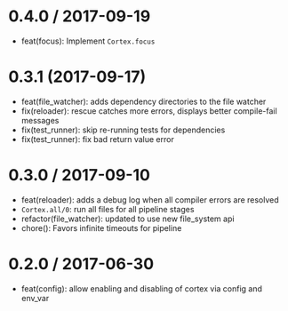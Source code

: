 
0.4.0 / 2017-09-19
==================

  * feat(focus): Implement `Cortex.focus`

0.3.1 (2017-09-17)
==================

  * feat(file_watcher): adds dependency directories to the file watcher
  * fix(reloader): rescue catches more errors, displays better compile-fail messages
  * fix(test_runner): skip re-running tests for dependencies
  * fix(test_runner): fix bad return value error

0.3.0 / 2017-09-10
==================

   * feat(reloader): adds a debug log when all compiler errors are resolved
   * `Cortex.all/0`: run all files for all pipeline stages
   * refactor(file_watcher): updated to use new file_system api
   * chore(): Favors infinite timeouts for pipeline

0.2.0 / 2017-06-30
==================

   * feat(config): allow enabling and disabling of cortex via config and env_var
